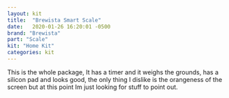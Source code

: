 ```yaml
---
layout: kit
title:  "Brewista Smart Scale"
date:   2020-01-26 16:20:01 -0500
brand: "Brewista"
part: "Scale"
kit: "Home Kit"
categories: kit
---
```


This is the whole package, It has a timer and it weighs the grounds, has a silicon pad and looks good, the only thing I dislike is the orangeness of the screen but at this point Im just looking for stuff to point out.
